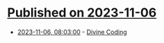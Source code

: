 # [Published on 2023-11-06](index.md)

* [2023-11-06, 08:03:00](https://soylentnews.org/article.pl?sid=23/11/05/1946234&from=rss) - [Divine Coding](https://soylentnews.org/article.pl?sid=23/11/05/1946234&from=rss)
